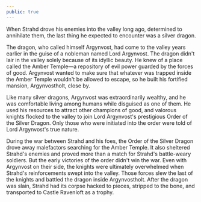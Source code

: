 ```yaml
---
public: true
---
```


When Strahd drove his enemies into the valley long ago, determined to annihilate them, the last thing he expected to encounter was a silver dragon.

The dragon, who called himself Argynvost, had come to the valley years earlier in the guise of a nobleman named Lord Argynvost. The dragon didn't lair in the valley solely because of its idyllic beauty. He knew of a place called the Amber Temple—a repository of evil power guarded by the forces of good. Argynvost wanted to make sure that whatever was trapped inside the Amber Temple wouldn't be allowed to escape, so he built his fortified mansion, Argynvostholt, close by.

Like many silver dragons, Argynvost was extraordinarily wealthy, and he was comfortable living among humans while disguised as one of them. He used his resources to attract other champions of good, and valorous knights flocked to the valley to join Lord Argynvost's prestigious Order of the Silver Dragon. Only those who were initiated into the order were told of Lord Argynvost's true nature.

During the war between Strahd and his foes, the Order of the Silver Dragon drove away malefactors searching for the Amber Temple. It also sheltered Strahd's enemies and proved more than a match for Strahd's battle-weary soldiers. But the early victories of the order didn't win the war. Even with Argynvost on their side, the knights were ultimately overwhelmed when Strahd's reinforcements swept into the valley. Those forces slew the last of the knights and battled the dragon inside Argynvostholt. After the dragon was slain, Strahd had its corpse hacked to pieces, stripped to the bone, and transported to Castle Ravenloft as a trophy.